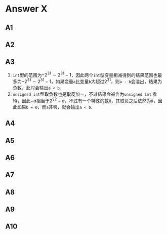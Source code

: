# Answer X

## A1

## A2

## A3

1. `int`型的范围为$-2^{31}\sim2^{31}-1$，因此两个`int`型变量相减得到的结果范围也最多为$-2^{31}\sim2^{31}-1$，如果变量`a`比变量`b`大超过$2^{31}$，则`a - b`会溢出，结果为负数，此时会输出`a < b`.
2. `unsigned int`型取负数也是取反加一，不过结果会被作为`unsigned int` 看待，因此$-a$相当于$2^{32}-a$，不过有一个特殊的数`0`，其取负之后依然为`0`，因此如果`b = 0`，而`a`非零，就会输出`a < b`.

## A4

## A5

## A6

## A7

## A8

## A9

## A10
